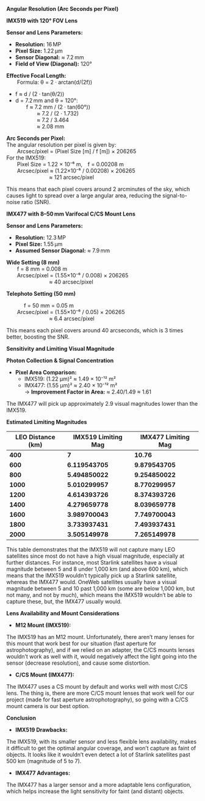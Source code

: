 **Angular Resolution (Arc Seconds per Pixel)**

**IMX519 with 120° FOV Lens**

**Sensor and Lens Parameters:**

- **Resolution:** 16 MP
- **Pixel Size:** 1.22 µm
- **Sensor Diagonal:** ≈ 7.2 mm
- **Field of View (Diagonal):** 120°

**Effective Focal Length:**  
  Formula: θ = 2 · arctan(d/(2f))

- f ≈ d / (2 · tan(θ/2))
- d = 7.2 mm and θ = 120°:  
      f ≈ 7.2 mm / (2 · tan(60°))  
        ≈ 7.2 / (2 · 1.732)  
        ≈ 7.2 / 3.464  
        ≈ 2.08 mm

**Arc Seconds per Pixel:**  
The angular resolution per pixel is given by:  
  Arcsec/pixel = (Pixel Size \[m\] / f \[m\]) × 206265  
For the IMX519:  
  Pixel Size = 1.22 × 10⁻⁶ m, f = 0.00208 m  
  Arcsec/pixel ≈ (1.22×10⁻⁶ / 0.00208) × 206265  
        ≈ 121 arcsec/pixel

This means that each pixel covers around 2 arcminutes of the sky, which causes light to spread over a large angular area, reducing the signal-to-noise ratio (SNR).

**IMX477 with 8–50 mm Varifocal C/CS Mount Lens**

**Sensor and Lens Parameters:**

- **Resolution:** 12.3 MP
- **Pixel Size:** 1.55 µm
- **Assumed Sensor Diagonal:** ≈ 7.9 mm

**Wide Setting (8 mm)**  
  f = 8 mm = 0.008 m  
  Arcsec/pixel = (1.55×10⁻⁶ / 0.008) × 206265  
        ≈ 40 arcsec/pixel

**Telephoto Setting (50 mm)**

    f = 50 mm = 0.05 m  
  Arcsec/pixel = (1.55×10⁻⁶ / 0.05) × 206265  
        ≈ 6.4 arcsec/pixel

This means each pixel covers around 40 arcseconds, which is 3 times better, boosting the SNR.

**Sensitivity and Limiting Visual Magnitude**

**Photon Collection & Signal Concentration**

- **Pixel Area Comparison:**
  - IMX519: (1.22 µm)² ≈ 1.49 × 10⁻¹² m²
  - IMX477: (1.55 µm)² ≈ 2.40 × 10⁻¹² m²  
        → **Improvement Factor in Area:** ≈ 2.40/1.49 ≈ 1.61

The IMX477 will pick up approximately 2.9 visual magnitudes lower than the IMX519.

**Estimated Limiting Magnitudes**

| **LEO Distance (km)** | **IMX519 Limiting Mag** | **IMX477 Limiting Mag** |
| --- | --- | --- |
| **400** | **7** | **10.76** |
| **600** | **6.119543705** | **9.879543705** |
| **800** | **5.494850022** | **9.254850022** |
| **1000** | **5.010299957** | **8.770299957** |
| **1200** | **4.614393726** | **8.374393726** |
| **1400** | **4.279659778** | **8.039659778** |
| **1600** | **3.989700043** | **7.749700043** |
| **1800** | **3.733937431** | **7.493937431** |
| **2000** | **3.505149978** | **7.265149978** |

This table demonstrates that the IMX519 will not capture many LEO satellites since most do not have a high visual magnitude, especially at further distances. For instance, most Starlink satellites have a visual magnitude between 5 and 8 under 1,000 km (and above 600 km), which means that the IMX519 wouldn’t typically pick up a Starlink satellite, whereas the IMX477 would. OneWeb satellites usually have a visual magnitude between 5 and 10 past 1,000 km (some are below 1,000 km, but not many, and not by much), which means the IMX519 wouldn’t be able to capture these, but, the IMX477 usually would.

**Lens Availability and Mount Considerations**

- **M12 Mount (IMX519):**

The IMX519 has an M12 mount. Unfortunately, there aren’t many lenses for this mount that work best for our situation (fast aperture for astrophotography), and if we relied on an adapter, the C/CS mounts lenses wouldn’t work as well with it, would negatively affect the light going into the sensor (decrease resolution), and cause some distortion.

- **C/CS Mount (IMX477):**

The IMX477 uses a CS mount by default and works well with most C/CS lens. The thing is, there are more C/CS mount lenses that work well for our project (made for fast aperture astrophotography), so going with a C/CS mount camera is our best option.

**Conclusion**

- **IMX519 Drawbacks:**

The IMX519, with its smaller sensor and less flexible lens availability, makes it difficult to get the optimal angular coverage, and won’t capture as faint of objects. It looks like it wouldn’t even detect a lot of Starlink satellites past 500 km (magnitude of 5 to 7).

- **IMX477 Advantages:**

The IMX477 has a larger sensor and a more adaptable lens configuration, which helps increase the light sensitivity for faint (and distant) objects.